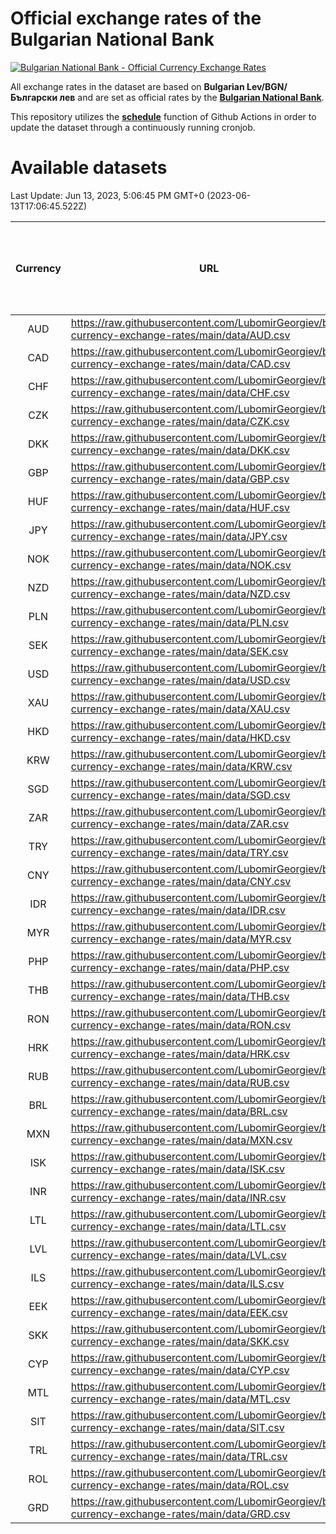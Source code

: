 # Official exchange rates of the Bulgarian National Bank

[![Bulgarian National Bank - Official Currency Exchange Rates](https://github.com/LubomirGeorgiev/bnb-currency-exchange-rates/actions/workflows/update-rates.yml/badge.svg?branch=main)](https://github.com/LubomirGeorgiev/bnb-currency-exchange-rates/actions/workflows/update-rates.yml)

All exchange rates in the dataset are based on **Bulgarian Lev/BGN/Български лев** and are set as official rates by the [**Bulgarian National Bank**](https://www.bnb.bg/Statistics/StExternalSector/StExchangeRates/StERForeignCurrencies/index.htm?toLang=_EN).

This repository utilizes the [**schedule**](https://docs.github.com/en/actions/reference/events-that-trigger-workflows) function of Github Actions in order to update the dataset through a continuously running cronjob.

# Available datasets

<!-- START LINKS (DO NOT EVER FU*ING DELETE THIS COMMENT FOR THE LOVE OF YOUR LIFE!!! IF YOU ARE CURIOS HOW IT WORKS, YOU CAN HAVE A LOOK AT ./src/updateReadme.ts) -->

Last Update: Jun 13, 2023, 5:06:45 PM GMT+0 (2023-06-13T17:06:45.522Z)

| Currency | URL                                                                                             | Number of records | Number of missing days that were filled in |
| :------: | ----------------------------------------------------------------------------------------------- | :---------------: | :----------------------------------------: |
|   AUD    | https://raw.githubusercontent.com/LubomirGeorgiev/bnb-currency-exchange-rates/main/data/AUD.csv |       8283        |                    2559                    |
|   CAD    | https://raw.githubusercontent.com/LubomirGeorgiev/bnb-currency-exchange-rates/main/data/CAD.csv |       8283        |                    2559                    |
|   CHF    | https://raw.githubusercontent.com/LubomirGeorgiev/bnb-currency-exchange-rates/main/data/CHF.csv |       8283        |                    2559                    |
|   CZK    | https://raw.githubusercontent.com/LubomirGeorgiev/bnb-currency-exchange-rates/main/data/CZK.csv |       8283        |                    2559                    |
|   DKK    | https://raw.githubusercontent.com/LubomirGeorgiev/bnb-currency-exchange-rates/main/data/DKK.csv |       8283        |                    2559                    |
|   GBP    | https://raw.githubusercontent.com/LubomirGeorgiev/bnb-currency-exchange-rates/main/data/GBP.csv |       8283        |                    2559                    |
|   HUF    | https://raw.githubusercontent.com/LubomirGeorgiev/bnb-currency-exchange-rates/main/data/HUF.csv |       8283        |                    2559                    |
|   JPY    | https://raw.githubusercontent.com/LubomirGeorgiev/bnb-currency-exchange-rates/main/data/JPY.csv |       8283        |                    2559                    |
|   NOK    | https://raw.githubusercontent.com/LubomirGeorgiev/bnb-currency-exchange-rates/main/data/NOK.csv |       8283        |                    2559                    |
|   NZD    | https://raw.githubusercontent.com/LubomirGeorgiev/bnb-currency-exchange-rates/main/data/NZD.csv |       8283        |                    2559                    |
|   PLN    | https://raw.githubusercontent.com/LubomirGeorgiev/bnb-currency-exchange-rates/main/data/PLN.csv |       8283        |                    2559                    |
|   SEK    | https://raw.githubusercontent.com/LubomirGeorgiev/bnb-currency-exchange-rates/main/data/SEK.csv |       8283        |                    2559                    |
|   USD    | https://raw.githubusercontent.com/LubomirGeorgiev/bnb-currency-exchange-rates/main/data/USD.csv |       8283        |                    2559                    |
|   XAU    | https://raw.githubusercontent.com/LubomirGeorgiev/bnb-currency-exchange-rates/main/data/XAU.csv |       8283        |                    2561                    |
|   HKD    | https://raw.githubusercontent.com/LubomirGeorgiev/bnb-currency-exchange-rates/main/data/HKD.csv |       7981        |                    2468                    |
|   KRW    | https://raw.githubusercontent.com/LubomirGeorgiev/bnb-currency-exchange-rates/main/data/KRW.csv |       7981        |                    2468                    |
|   SGD    | https://raw.githubusercontent.com/LubomirGeorgiev/bnb-currency-exchange-rates/main/data/SGD.csv |       7981        |                    2468                    |
|   ZAR    | https://raw.githubusercontent.com/LubomirGeorgiev/bnb-currency-exchange-rates/main/data/ZAR.csv |       7981        |                    2468                    |
|   TRY    | https://raw.githubusercontent.com/LubomirGeorgiev/bnb-currency-exchange-rates/main/data/TRY.csv |       6464        |                    1999                    |
|   CNY    | https://raw.githubusercontent.com/LubomirGeorgiev/bnb-currency-exchange-rates/main/data/CNY.csv |       6344        |                    1963                    |
|   IDR    | https://raw.githubusercontent.com/LubomirGeorgiev/bnb-currency-exchange-rates/main/data/IDR.csv |       6344        |                    1963                    |
|   MYR    | https://raw.githubusercontent.com/LubomirGeorgiev/bnb-currency-exchange-rates/main/data/MYR.csv |       6344        |                    1963                    |
|   PHP    | https://raw.githubusercontent.com/LubomirGeorgiev/bnb-currency-exchange-rates/main/data/PHP.csv |       6344        |                    1963                    |
|   THB    | https://raw.githubusercontent.com/LubomirGeorgiev/bnb-currency-exchange-rates/main/data/THB.csv |       6344        |                    1963                    |
|   RON    | https://raw.githubusercontent.com/LubomirGeorgiev/bnb-currency-exchange-rates/main/data/RON.csv |       6285        |                    1945                    |
|   HRK    | https://raw.githubusercontent.com/LubomirGeorgiev/bnb-currency-exchange-rates/main/data/HRK.csv |       6179        |                    1908                    |
|   RUB    | https://raw.githubusercontent.com/LubomirGeorgiev/bnb-currency-exchange-rates/main/data/RUB.csv |       5877        |                    1813                    |
|   BRL    | https://raw.githubusercontent.com/LubomirGeorgiev/bnb-currency-exchange-rates/main/data/BRL.csv |       5374        |                    1666                    |
|   MXN    | https://raw.githubusercontent.com/LubomirGeorgiev/bnb-currency-exchange-rates/main/data/MXN.csv |       5374        |                    1666                    |
|   ISK    | https://raw.githubusercontent.com/LubomirGeorgiev/bnb-currency-exchange-rates/main/data/ISK.csv |       5281        |                    1635                    |
|   INR    | https://raw.githubusercontent.com/LubomirGeorgiev/bnb-currency-exchange-rates/main/data/INR.csv |       5023        |                    1566                    |
|   LTL    | https://raw.githubusercontent.com/LubomirGeorgiev/bnb-currency-exchange-rates/main/data/LTL.csv |       4906        |                    1500                    |
|   LVL    | https://raw.githubusercontent.com/LubomirGeorgiev/bnb-currency-exchange-rates/main/data/LVL.csv |       4541        |                    1386                    |
|   ILS    | https://raw.githubusercontent.com/LubomirGeorgiev/bnb-currency-exchange-rates/main/data/ILS.csv |       4529        |                    1414                    |
|   EEK    | https://raw.githubusercontent.com/LubomirGeorgiev/bnb-currency-exchange-rates/main/data/EEK.csv |       3751        |                    1142                    |
|   SKK    | https://raw.githubusercontent.com/LubomirGeorgiev/bnb-currency-exchange-rates/main/data/SKK.csv |       2958        |                    902                     |
|   CYP    | https://raw.githubusercontent.com/LubomirGeorgiev/bnb-currency-exchange-rates/main/data/CYP.csv |       2905        |                    889                     |
|   MTL    | https://raw.githubusercontent.com/LubomirGeorgiev/bnb-currency-exchange-rates/main/data/MTL.csv |       2603        |                    798                     |
|   SIT    | https://raw.githubusercontent.com/LubomirGeorgiev/bnb-currency-exchange-rates/main/data/SIT.csv |       2543        |                    779                     |
|   TRL    | https://raw.githubusercontent.com/LubomirGeorgiev/bnb-currency-exchange-rates/main/data/TRL.csv |       1817        |                    558                     |
|   ROL    | https://raw.githubusercontent.com/LubomirGeorgiev/bnb-currency-exchange-rates/main/data/ROL.csv |       1696        |                    523                     |
|   GRD    | https://raw.githubusercontent.com/LubomirGeorgiev/bnb-currency-exchange-rates/main/data/GRD.csv |        361        |                    109                     |

<!-- END LINKS (DO NOT EVER FU*ING DELETE THIS COMMENT FOR THE LOVE OF YOUR LIFE!!! IF YOU ARE CURIOS HOW IT WORKS, YOU CAN HAVE A LOOK AT ./src/updateReadme.ts) -->
